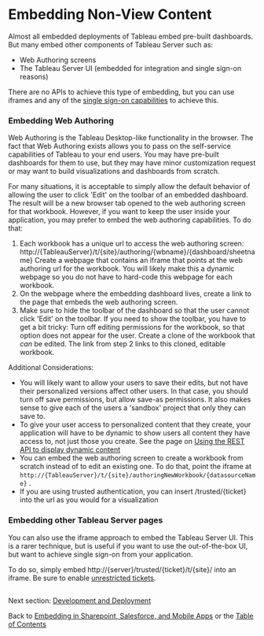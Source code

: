 # Embedding Non-View Content

Almost all embedded deployments of Tableau embed pre-built dashboards. But many embed other components of Tableau Server such as:
* Web Authoring screens
* The Tableau Server UI (embedded for integration and single sign-on reasons)

There are no APIs to achieve this type of embedding, but you can use iframes and any of the [single sign-on capabilities](./02_auth_and_sso.md) to achieve this.

### Embedding Web Authoring
Web Authoring is the Tableau Desktop-like functionality in the browser. The fact that Web Authoring exists allows you to pass on the self-service capabilities of Tableau to your end users. You may have pre-built dashboards for them to use, but they may have minor customization request or may want to build visualizations and dashboards from scratch.

For many situations, it is acceptable to simply allow the default behavior of allowing the user to click 'Edit' on the toolbar of an embedded dashboard. The result will be a new browser tab opened to the web authoring screen for that workbook. However, if you want to keep the user inside your application, you may prefer to embed the web authoring capabilities. To do that:
1) Each workbook has a unique url to access the web authoring screen: http://{TableauServer}/t/{site}/authoring/{wbname}/{dashboard/sheetname} Create a webpage that contains an iframe that points at the web authoring url for the workbook. You will likely make this a dynamic webpage so you do not have to hard-code this webpage for each workbook.
2) On the webpage where the embedding dashboard lives, create a link to the page that embeds the web authoring screen.
3) Make sure to hide the toolbar of the dashboard so that the user cannot click 'Edit' on the toolbar. If you need to show the toolbar, you have to get a bit tricky: Turn off editing permissions for the workbook, so that option does not appear for the user. Create a clone of the workbook that *can* be edited. The link from step 2 links to this cloned, editable workbook.

Additional Considerations:
* You will likely want to allow your users to save their edits, but not have their personalized versions affect other users. In that case, you should turn off save permissions, but allow save-as permissions. It also makes sense to give each of the users a 'sandbox' project that only they can save to.
* To give your user access to personalized content that they create, your application will have to be dynamic to show users all content they have access to, not just those you create. See the page on [Using the REST API to display dynamic content](./03_server_management_and_restapi.md)
* You can embed the web authoring screen to create a workbook from scratch instead of to edit an existing one. To do that, point the iframe at `http://{TableauServer}/t/{site}/authoringNewWorkbook/{datasourceName}` .
* If you are using trusted authentication, you can insert /trusted/{ticket} into the url as you would for a visualization

### Embedding other Tableau Server pages
You can also use the iframe approach to embed the Tableau Server UI. This is a rarer technique, but is useful if you want to use the out-of-the-box UI, but want to achieve single sign-on from your application.

To do so, simply embed http://{server}/trusted/{ticket}/t/{site}/ into an iframe. Be sure to enable [unrestricted tickets](http://kb.tableau.com/articles/issue/login-prompt-when-embedding-server).

## 

Next section: [Development and Deployment](./07_development_and_deployment.md)

Back to [Embedding in Sharepoint, Salesforce, and Mobile Apps](./05_embedding_in_other_apps.md) or the [Table of Contents](./00_table_of_contents.md)